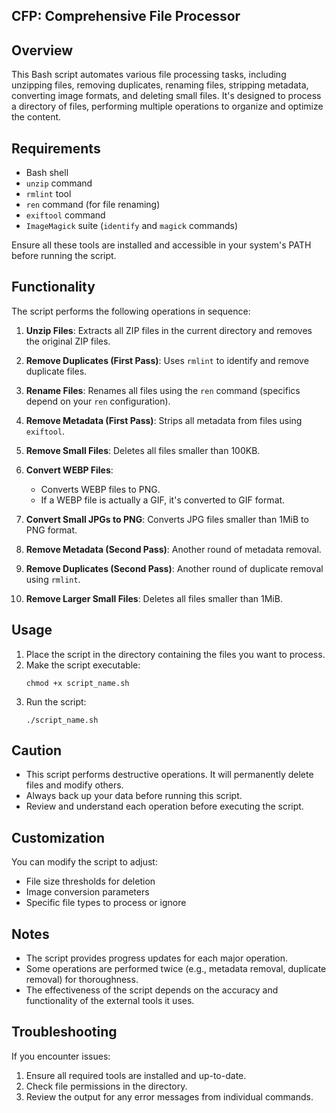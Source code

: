 ## CFP: Comprehensive File Processor

## Overview

This Bash script automates various file processing tasks, including unzipping files, removing duplicates, renaming files, stripping metadata, converting image formats, and deleting small files. It's designed to process a directory of files, performing multiple operations to organize and optimize the content.

## Requirements

- Bash shell
- `unzip` command
- `rmlint` tool
- `ren` command (for file renaming)
- `exiftool` command
- `ImageMagick` suite (`identify` and `magick` commands)

Ensure all these tools are installed and accessible in your system's PATH before running the script.

## Functionality

The script performs the following operations in sequence:

1. **Unzip Files**: Extracts all ZIP files in the current directory and removes the original ZIP files.

2. **Remove Duplicates (First Pass)**: Uses `rmlint` to identify and remove duplicate files.

3. **Rename Files**: Renames all files using the `ren` command (specifics depend on your `ren` configuration).

4. **Remove Metadata (First Pass)**: Strips all metadata from files using `exiftool`.

5. **Remove Small Files**: Deletes all files smaller than 100KB.

6. **Convert WEBP Files**: 
   - Converts WEBP files to PNG.
   - If a WEBP file is actually a GIF, it's converted to GIF format.

7. **Convert Small JPGs to PNG**: Converts JPG files smaller than 1MiB to PNG format.

8. **Remove Metadata (Second Pass)**: Another round of metadata removal.

9. **Remove Duplicates (Second Pass)**: Another round of duplicate removal using `rmlint`.

10. **Remove Larger Small Files**: Deletes all files smaller than 1MiB.

## Usage

1. Place the script in the directory containing the files you want to process.
2. Make the script executable:
   ```
   chmod +x script_name.sh
   ```
3. Run the script:
   ```
   ./script_name.sh
   ```

## Caution

- This script performs destructive operations. It will permanently delete files and modify others.
- Always back up your data before running this script.
- Review and understand each operation before executing the script.

## Customization

You can modify the script to adjust:
- File size thresholds for deletion
- Image conversion parameters
- Specific file types to process or ignore

## Notes

- The script provides progress updates for each major operation.
- Some operations are performed twice (e.g., metadata removal, duplicate removal) for thoroughness.
- The effectiveness of the script depends on the accuracy and functionality of the external tools it uses.

## Troubleshooting

If you encounter issues:
1. Ensure all required tools are installed and up-to-date.
2. Check file permissions in the directory.
3. Review the output for any error messages from individual commands.
